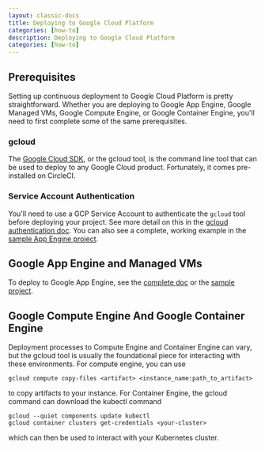 ```yaml
---
layout: classic-docs
title: Deploying to Google Cloud Platform
categories: [how-to]
description: Deploying to Google Cloud Platform
categories: [how-to]
---
```


## Prerequisites

Setting up continuous deployment to Google Cloud Platform is pretty straightforward. Whether you are deploying to Google App Engine, Google Managed VMs, Google Compute Engine, or Google Container Engine, you'll need to first complete some of the same prerequisites.

### gcloud

The [Google Cloud SDK](https://cloud.google.com/sdk/), or the gcloud tool, is the command line tool that can be used to deploy to any Google Cloud product. Fortunately, it comes pre-installed on CircleCI.

### Service Account Authentication

You'll need to use a GCP Service Account to authenticate the `gcloud` tool before deploying your project. See more detail on this in the [gcloud authentication doc](/docs/google-auth). You can also see a complete, working example in the [sample App Engine project](https://github.com/GoogleCloudPlatform/continuous-deployment-circle).

## Google App Engine and Managed VMs

To deploy to Google App Engine, see the [complete doc](/docs/deploy-google-app-engine) or the [sample project](https://github.com/GoogleCloudPlatform/continuous-deployment-circle).

## Google Compute Engine And Google Container Engine

Deployment processes to Compute Engine and Container Engine can vary, but the gcloud tool is usually the foundational piece for interacting with these environments. For compute engine, you can use

    gcloud compute copy-files <artifact> <instance_name:path_to_artifact>

to copy artifacts to your instance. For Container Engine, the gcloud command can download the kubectl command

    gcloud --quiet components update kubectl
    gcloud container clusters get-credentials <your-cluster>

which can then be used to interact with your Kubernetes cluster.

